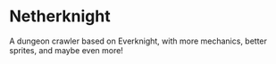 
# Netherknight

A dungeon crawler based on Everknight, with more mechanics, better sprites, and maybe even more!
